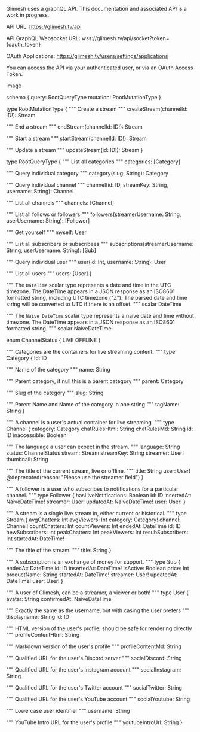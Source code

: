 Glimesh uses a graphQL API.
This documentation and associated API is a work in progress.

API URL: https://glimesh.tv/api

API GraphQL Websocket URL: wss://glimesh.tv/api/socket?token={oauth_token}

OAuth Applications: https://glimesh.tv/users/settings/applications

You can access the API via your authenticated user, or via an OAuth Access Token.

image

schema {
  query: RootQueryType
  mutation: RootMutationType
}

type RootMutationType {
  """
  Create a stream
  """
  createStream(channelId: ID!): Stream

  """
  End a stream
  """
  endStream(channelId: ID!): Stream

  """
  Start a stream
  """
  startStream(channelId: ID!): Stream

  """
  Update a stream
  """
  updateStream(id: ID!): Stream
}

type RootQueryType {
  """
  List all categories
  """
  categories: [Category]

  """
  Query individual category
  """
  category(slug: String): Category

  """
  Query individual channel
  """
  channel(id: ID, streamKey: String, username: String): Channel

  """
  List all channels
  """
  channels: [Channel]

  """
  List all follows or followers
  """
  followers(streamerUsername: String, userUsername: String): [Follower]

  """
  Get yourself
  """
  myself: User

  """
  List all subscribers or subscribees
  """
  subscriptions(streamerUsername: String, userUsername: String): [Sub]

  """
  Query individual user
  """
  user(id: Int, username: String): User

  """
  List all users
  """
  users: [User]
}

"""
The `DateTime` scalar type represents a date and time in the UTC
timezone. The DateTime appears in a JSON response as an ISO8601 formatted
string, including UTC timezone ("Z"). The parsed date and time string will
be converted to UTC if there is an offset.
"""
scalar DateTime

"""
The `Naive DateTime` scalar type represents a naive date and time without
timezone. The DateTime appears in a JSON response as an ISO8601 formatted
string.
"""
scalar NaiveDateTime

enum ChannelStatus {
  LIVE
  OFFLINE
}

"""
Categories are the containers for live streaming content.
"""
type Category {
  id: ID

  """
  Name of the category
  """
  name: String

  """
  Parent category, if null this is a parent category
  """
  parent: Category

  """
  Slug of the category
  """
  slug: String

  """
  Parent Name and Name of the category in one string
  """
  tagName: String
}

"""
A channel is a user's actual container for live streaming.
"""
type Channel {
  category: Category
  chatRulesHtml: String
  chatRulesMd: String
  id: ID
  inaccessible: Boolean

  """
  The language a user can expect in the stream.
  """
  language: String
  status: ChannelStatus
  stream: Stream
  streamKey: String
  streamer: User!
  thumbnail: String

  """
  The title of the current stream, live or offline.
  """
  title: String
  user: User! @deprecated(reason: "Please use the streamer field")
}

"""
A follower is a user who subscribes to notifications for a particular channel.
"""
type Follower {
  hasLiveNotifications: Boolean
  id: ID
  insertedAt: NaiveDateTime!
  streamer: User!
  updatedAt: NaiveDateTime!
  user: User!
}


"""
A stream is a single live stream in, either current or historical.
"""
type Stream {
  avgChatters: Int
  avgViewers: Int
  category: Category!
  channel: Channel!
  countChatters: Int
  countViewers: Int
  endedAt: DateTime
  id: ID
  newSubscribers: Int
  peakChatters: Int
  peakViewers: Int
  resubSubscribers: Int
  startedAt: DateTime!

  """
  The title of the stream.
  """
  title: String
}

"""
A subscription is an exchange of money for support.
"""
type Sub {
  endedAt: DateTime
  id: ID
  insertedAt: DateTime!
  isActive: Boolean
  price: Int
  productName: String
  startedAt: DateTime!
  streamer: User!
  updatedAt: DateTime!
  user: User!
}

"""
A user of Glimesh, can be a streamer, a viewer or both!
"""
type User {
  avatar: String
  confirmedAt: NaiveDateTime

  """
  Exactly the same as the username, but with casing the user prefers
  """
  displayname: String
  id: ID

  """
  HTML version of the user's profile, should be safe for rendering directly
  """
  profileContentHtml: String

  """
  Markdown version of the user's profile
  """
  profileContentMd: String

  """
  Qualified URL for the user's Discord server
  """
  socialDiscord: String

  """
  Qualified URL for the user's Instagram account
  """
  socialInstagram: String

  """
  Qualified URL for the user's Twitter account
  """
  socialTwitter: String

  """
  Qualified URL for the user's YouTube account
  """
  socialYoutube: String

  """
  Lowercase user identifier
  """
  username: String

  """
  YouTube Intro URL for the user's profile
  """
  youtubeIntroUrl: String
}